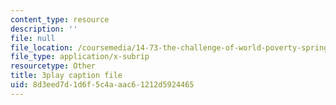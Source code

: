 ```yaml
---
content_type: resource
description: ''
file: null
file_location: /coursemedia/14-73-the-challenge-of-world-poverty-spring-2011/8d3eed7d1d6f5c4aaac61212d5924465_nc7dDE4_3zs.vtt
file_type: application/x-subrip
resourcetype: Other
title: 3play caption file
uid: 8d3eed7d-1d6f-5c4a-aac6-1212d5924465
---
```

